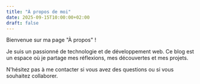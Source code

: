 ```yaml
---
title: "À propos de moi"
date: 2025-09-15T10:00:00+02:00
draft: false
---
```


Bienvenue sur ma page "À propos" !

Je suis un passionné de technologie et de développement web. Ce blog est un espace où je partage mes réflexions, mes découvertes et mes projets.

N'hésitez pas à me contacter si vous avez des questions ou si vous souhaitez collaborer.